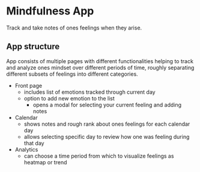 # Mindfulness App

Track and take notes of ones feelings when they arise.

## App structure

App consists of multiple pages with different functionalities helping to track and analyze ones mindset over different periods of time, roughly separating different subsets of feelings into different categories.

- Front page
  - includes list of emotions tracked through current day
  - option to add new emotion to the list
    - opens a modal for selecting your current feeling and adding notes
- Calendar
  - shows notes and rough rank about ones feelings for each calendar day
  - allows selecting specific day to review how one was feeling during that day
- Analytics
  - can choose a time period from which to visualize feelings as heatmap or trend
